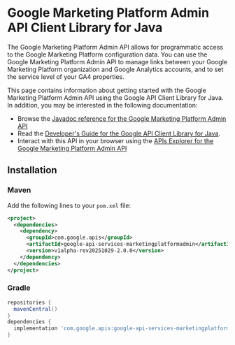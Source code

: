 # Google Marketing Platform Admin API Client Library for Java

The Google Marketing Platform Admin API allows for programmatic access to the Google Marketing Platform configuration data. You can use the Google Marketing Platform Admin API to manage links between your Google Marketing Platform organization and Google Analytics accounts, and to set the service level of your GA4 properties.

This page contains information about getting started with the Google Marketing Platform Admin API
using the Google API Client Library for Java. In addition, you may be interested
in the following documentation:

* Browse the [Javadoc reference for the Google Marketing Platform Admin API][javadoc]
* Read the [Developer's Guide for the Google API Client Library for Java][google-api-client].
* Interact with this API in your browser using the [APIs Explorer for the Google Marketing Platform Admin API][api-explorer]

## Installation

### Maven

Add the following lines to your `pom.xml` file:

```xml
<project>
  <dependencies>
    <dependency>
      <groupId>com.google.apis</groupId>
      <artifactId>google-api-services-marketingplatformadmin</artifactId>
      <version>v1alpha-rev20251029-2.0.0</version>
    </dependency>
  </dependencies>
</project>
```

### Gradle

```gradle
repositories {
  mavenCentral()
}
dependencies {
  implementation 'com.google.apis:google-api-services-marketingplatformadmin:v1alpha-rev20251029-2.0.0'
}
```

[javadoc]: https://googleapis.dev/java/google-api-services-marketingplatformadmin/latest/index.html
[google-api-client]: https://github.com/googleapis/google-api-java-client/
[api-explorer]: https://developers.google.com/apis-explorer/#p/marketingplatformadmin/v1/
